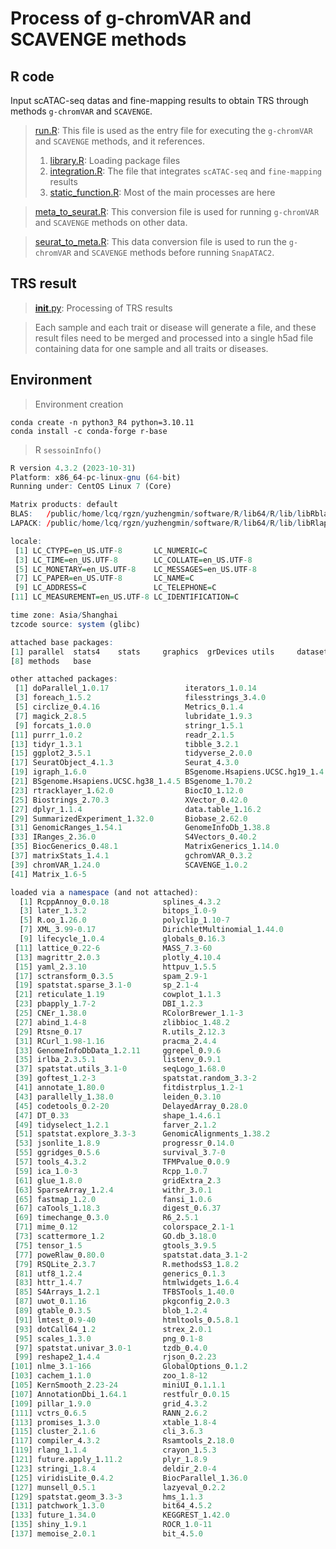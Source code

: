 # Process of g-chromVAR and SCAVENGE methods

## R code

Input scATAC-seq datas and fine-mapping results to obtain TRS through methods `g-chromVAR` and `SCAVENGE`.

> [run.R](R_code/run.R): This file is used as the entry file for executing the `g-chromVAR` and `SCAVENGE` methods, and it references.
> 1. [library.R](R_code/library.R): Loading package files
> 2. [integration.R](R_code/integration.R): The file that integrates `scATAC-seq` and `fine-mapping` results
> 3. [static_function.R](R_code/static_function.R): Most of the main processes are here

> [meta_to_seurat.R](R_code/meta_to_seurat.R): This conversion file is used for running `g-chromVAR` and `SCAVENGE` methods on other data.

> [seurat_to_meta.R](R_code/seurat_to_meta.R): This data conversion file is used to run the `g-chromVAR` and `SCAVENGE` methods before running `SnapATAC2`.

## TRS result

> [__init__.py](RResult/__init__.py): Processing of TRS results

> Each sample and each trait or disease will generate a file, and these result files need to be merged and processed into a single h5ad file containing data for one sample and all traits or diseases.


## Environment

> Environment creation

```shell
conda create -n python3_R4 python=3.10.11
conda install -c conda-forge r-base
```

> R `sessoinInfo()`

```R
R version 4.3.2 (2023-10-31)
Platform: x86_64-pc-linux-gnu (64-bit)
Running under: CentOS Linux 7 (Core)

Matrix products: default
BLAS:   /public/home/lcq/rgzn/yuzhengmin/software/R/lib64/R/lib/libRblas.so
LAPACK: /public/home/lcq/rgzn/yuzhengmin/software/R/lib64/R/lib/libRlapack.so;  LAPACK version 3.11.0

locale:
 [1] LC_CTYPE=en_US.UTF-8       LC_NUMERIC=C
 [3] LC_TIME=en_US.UTF-8        LC_COLLATE=en_US.UTF-8
 [5] LC_MONETARY=en_US.UTF-8    LC_MESSAGES=en_US.UTF-8
 [7] LC_PAPER=en_US.UTF-8       LC_NAME=C
 [9] LC_ADDRESS=C               LC_TELEPHONE=C
[11] LC_MEASUREMENT=en_US.UTF-8 LC_IDENTIFICATION=C

time zone: Asia/Shanghai
tzcode source: system (glibc)

attached base packages:
[1] parallel  stats4    stats     graphics  grDevices utils     datasets
[8] methods   base

other attached packages:
 [1] doParallel_1.0.17                 iterators_1.0.14
 [3] foreach_1.5.2                     filesstrings_3.4.0
 [5] circlize_0.4.16                   Metrics_0.1.4
 [7] magick_2.8.5                      lubridate_1.9.3
 [9] forcats_1.0.0                     stringr_1.5.1
[11] purrr_1.0.2                       readr_2.1.5
[13] tidyr_1.3.1                       tibble_3.2.1
[15] ggplot2_3.5.1                     tidyverse_2.0.0
[17] SeuratObject_4.1.3                Seurat_4.3.0
[19] igraph_1.6.0                      BSgenome.Hsapiens.UCSC.hg19_1.4.3
[21] BSgenome.Hsapiens.UCSC.hg38_1.4.5 BSgenome_1.70.2
[23] rtracklayer_1.62.0                BiocIO_1.12.0
[25] Biostrings_2.70.3                 XVector_0.42.0
[27] dplyr_1.1.4                       data.table_1.16.2
[29] SummarizedExperiment_1.32.0       Biobase_2.62.0
[31] GenomicRanges_1.54.1              GenomeInfoDb_1.38.8
[33] IRanges_2.36.0                    S4Vectors_0.40.2
[35] BiocGenerics_0.48.1               MatrixGenerics_1.14.0
[37] matrixStats_1.4.1                 gchromVAR_0.3.2
[39] chromVAR_1.24.0                   SCAVENGE_1.0.2
[41] Matrix_1.6-5

loaded via a namespace (and not attached):
  [1] RcppAnnoy_0.0.18            splines_4.3.2
  [3] later_1.3.2                 bitops_1.0-9
  [5] R.oo_1.26.0                 polyclip_1.10-7
  [7] XML_3.99-0.17               DirichletMultinomial_1.44.0
  [9] lifecycle_1.0.4             globals_0.16.3
 [11] lattice_0.22-6              MASS_7.3-60
 [13] magrittr_2.0.3              plotly_4.10.4
 [15] yaml_2.3.10                 httpuv_1.5.5
 [17] sctransform_0.3.5           spam_2.9-1
 [19] spatstat.sparse_3.1-0       sp_2.1-4
 [21] reticulate_1.19             cowplot_1.1.3
 [23] pbapply_1.7-2               DBI_1.2.3
 [25] CNEr_1.38.0                 RColorBrewer_1.1-3
 [27] abind_1.4-8                 zlibbioc_1.48.2
 [29] Rtsne_0.17                  R.utils_2.12.3
 [31] RCurl_1.98-1.16             pracma_2.4.4
 [33] GenomeInfoDbData_1.2.11     ggrepel_0.9.6
 [35] irlba_2.3.5.1               listenv_0.9.1
 [37] spatstat.utils_3.1-0        seqLogo_1.68.0
 [39] goftest_1.2-3               spatstat.random_3.3-2
 [41] annotate_1.80.0             fitdistrplus_1.2-1
 [43] parallelly_1.38.0           leiden_0.3.10
 [45] codetools_0.2-20            DelayedArray_0.28.0
 [47] DT_0.33                     shape_1.4.6.1
 [49] tidyselect_1.2.1            farver_2.1.2
 [51] spatstat.explore_3.3-3      GenomicAlignments_1.38.2
 [53] jsonlite_1.8.9              progressr_0.14.0
 [55] ggridges_0.5.6              survival_3.7-0
 [57] tools_4.3.2                 TFMPvalue_0.0.9
 [59] ica_1.0-3                   Rcpp_1.0.7
 [61] glue_1.8.0                  gridExtra_2.3
 [63] SparseArray_1.2.4           withr_3.0.1
 [65] fastmap_1.2.0               fansi_1.0.6
 [67] caTools_1.18.3              digest_0.6.37
 [69] timechange_0.3.0            R6_2.5.1
 [71] mime_0.12                   colorspace_2.1-1
 [73] scattermore_1.2             GO.db_3.18.0
 [75] tensor_1.5                  gtools_3.9.5
 [77] poweRlaw_0.80.0             spatstat.data_3.1-2
 [79] RSQLite_2.3.7               R.methodsS3_1.8.2
 [81] utf8_1.2.4                  generics_0.1.3
 [83] httr_1.4.7                  htmlwidgets_1.6.4
 [85] S4Arrays_1.2.1              TFBSTools_1.40.0
 [87] uwot_0.1.16                 pkgconfig_2.0.3
 [89] gtable_0.3.5                blob_1.2.4
 [91] lmtest_0.9-40               htmltools_0.5.8.1
 [93] dotCall64_1.2               strex_2.0.1
 [95] scales_1.3.0                png_0.1-8
 [97] spatstat.univar_3.0-1       tzdb_0.4.0
 [99] reshape2_1.4.4              rjson_0.2.23
[101] nlme_3.1-166                GlobalOptions_0.1.2
[103] cachem_1.1.0                zoo_1.8-12
[105] KernSmooth_2.23-24          miniUI_0.1.1.1
[107] AnnotationDbi_1.64.1        restfulr_0.0.15
[109] pillar_1.9.0                grid_4.3.2
[111] vctrs_0.6.5                 RANN_2.6.2
[113] promises_1.3.0              xtable_1.8-4
[115] cluster_2.1.6               cli_3.6.3
[117] compiler_4.3.2              Rsamtools_2.18.0
[119] rlang_1.1.4                 crayon_1.5.3
[121] future.apply_1.11.2         plyr_1.8.9
[123] stringi_1.8.4               deldir_2.0-4
[125] viridisLite_0.4.2           BiocParallel_1.36.0
[127] munsell_0.5.1               lazyeval_0.2.2
[129] spatstat.geom_3.3-3         hms_1.1.3
[131] patchwork_1.3.0             bit64_4.5.2
[133] future_1.34.0               KEGGREST_1.42.0
[135] shiny_1.9.1                 ROCR_1.0-11
[137] memoise_2.0.1               bit_4.5.0
```
